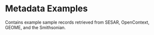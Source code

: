 # Metadata Examples

Contains example sample records retrieved from SESAR, OpenContext, GEOME, and the Smithsonian.

